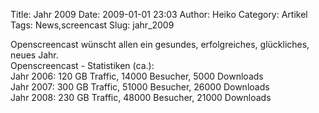 Title: Jahr 2009
Date: 2009-01-01 23:03
Author: Heiko
Category: Artikel
Tags: News,screencast
Slug: jahr_2009

Openscreencast wünscht allen ein gesundes, erfolgreiches, glückliches, neues
Jahr.  
Openscreencast - Statistiken (ca.):  
Jahr 2006: 120 GB Traffic, 14000 Besucher, 5000 Downloads  
Jahr 2007: 300 GB Traffic, 51000 Besucher, 26000 Downloads  
Jahr 2008: 230 GB Traffic, 48000 Besucher, 21000 Downloads

